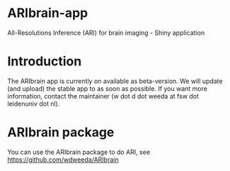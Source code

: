 # ARIbrain-app
All-Resolutions Inference (ARI) for brain imaging - Shiny application

# Introduction
The ARIbrain app is currently on available as beta-version. We will update (and upload) the stable app to as soon as possible. If you want more information, contact the maintainer (w dot d dot weeda at fsw dot leidenuniv dot nl).

# ARIbrain package
You can use the ARIbrain package to do ARI, see https://github.com/wdweeda/ARIbrain
